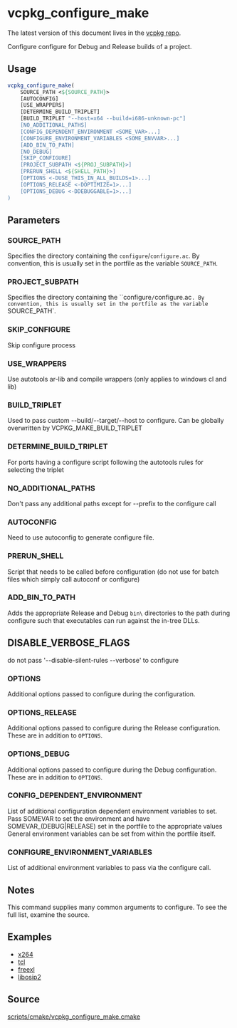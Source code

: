 # vcpkg_configure_make

The latest version of this document lives in the [vcpkg repo](https://github.com/Microsoft/vcpkg/blob/master/maintainers/vcpkg_configure_make.md).

Configure configure for Debug and Release builds of a project.

## Usage
```cmake
vcpkg_configure_make(
    SOURCE_PATH <${SOURCE_PATH}>
    [AUTOCONFIG]
    [USE_WRAPPERS]
    [DETERMINE_BUILD_TRIPLET]
    [BUILD_TRIPLET "--host=x64 --build=i686-unknown-pc"]
    [NO_ADDITIONAL_PATHS]
    [CONFIG_DEPENDENT_ENVIRONMENT <SOME_VAR>...]
    [CONFIGURE_ENVIRONMENT_VARIABLES <SOME_ENVVAR>...]
    [ADD_BIN_TO_PATH]
    [NO_DEBUG]
    [SKIP_CONFIGURE]
    [PROJECT_SUBPATH <${PROJ_SUBPATH}>]
    [PRERUN_SHELL <${SHELL_PATH}>]
    [OPTIONS <-DUSE_THIS_IN_ALL_BUILDS=1>...]
    [OPTIONS_RELEASE <-DOPTIMIZE=1>...]
    [OPTIONS_DEBUG <-DDEBUGGABLE=1>...]
)
```

## Parameters
### SOURCE_PATH
Specifies the directory containing the `configure`/`configure.ac`.
By convention, this is usually set in the portfile as the variable `SOURCE_PATH`.

### PROJECT_SUBPATH
Specifies the directory containing the ``configure`/`configure.ac`.
By convention, this is usually set in the portfile as the variable `SOURCE_PATH`.

### SKIP_CONFIGURE
Skip configure process

### USE_WRAPPERS
Use autotools ar-lib and compile wrappers (only applies to windows cl and lib)

### BUILD_TRIPLET
Used to pass custom --build/--target/--host to configure. Can be globally overwritten by VCPKG_MAKE_BUILD_TRIPLET

### DETERMINE_BUILD_TRIPLET
For ports having a configure script following the autotools rules for selecting the triplet

### NO_ADDITIONAL_PATHS
Don't pass any additional paths except for --prefix to the configure call

### AUTOCONFIG
Need to use autoconfig to generate configure file.

### PRERUN_SHELL
Script that needs to be called before configuration (do not use for batch files which simply call autoconf or configure)

### ADD_BIN_TO_PATH
Adds the appropriate Release and Debug `bin\` directories to the path during configure such that executables can run against the in-tree DLLs.

## DISABLE_VERBOSE_FLAGS
do not pass '--disable-silent-rules --verbose' to configure

### OPTIONS
Additional options passed to configure during the configuration.

### OPTIONS_RELEASE
Additional options passed to configure during the Release configuration. These are in addition to `OPTIONS`.

### OPTIONS_DEBUG
Additional options passed to configure during the Debug configuration. These are in addition to `OPTIONS`.

### CONFIG_DEPENDENT_ENVIRONMENT
List of additional configuration dependent environment variables to set. 
Pass SOMEVAR to set the environment and have SOMEVAR_(DEBUG|RELEASE) set in the portfile to the appropriate values
General environment variables can be set from within the portfile itself. 

### CONFIGURE_ENVIRONMENT_VARIABLES
List of additional environment variables to pass via the configure call. 

## Notes
This command supplies many common arguments to configure. To see the full list, examine the source.

## Examples

* [x264](https://github.com/Microsoft/vcpkg/blob/master/ports/x264/portfile.cmake)
* [tcl](https://github.com/Microsoft/vcpkg/blob/master/ports/tcl/portfile.cmake)
* [freexl](https://github.com/Microsoft/vcpkg/blob/master/ports/freexl/portfile.cmake)
* [libosip2](https://github.com/Microsoft/vcpkg/blob/master/ports/libosip2/portfile.cmake)

## Source
[scripts/cmake/vcpkg\_configure\_make.cmake](https://github.com/Microsoft/vcpkg/blob/master/scripts/cmake/vcpkg_configure_make.cmake)
